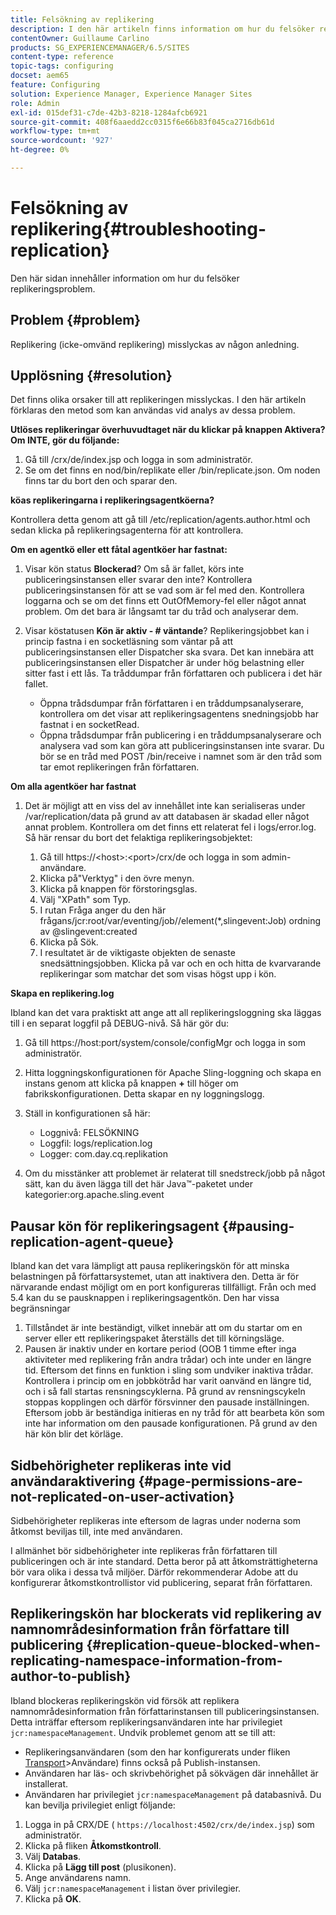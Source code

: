 ```yaml
---
title: Felsökning av replikering
description: I den här artikeln finns information om hur du felsöker replikeringsproblem.
contentOwner: Guillaume Carlino
products: SG_EXPERIENCEMANAGER/6.5/SITES
content-type: reference
topic-tags: configuring
docset: aem65
feature: Configuring
solution: Experience Manager, Experience Manager Sites
role: Admin
exl-id: 015def31-c7de-42b3-8218-1284afcb6921
source-git-commit: 408f6aaedd2cc0315f6e66b83f045ca2716db61d
workflow-type: tm+mt
source-wordcount: '927'
ht-degree: 0%

---
```


# Felsökning av replikering{#troubleshooting-replication}

Den här sidan innehåller information om hur du felsöker replikeringsproblem.

## Problem {#problem}

Replikering (icke-omvänd replikering) misslyckas av någon anledning.

## Upplösning {#resolution}

Det finns olika orsaker till att replikeringen misslyckas. I den här artikeln förklaras den metod som kan användas vid analys av dessa problem.

**Utlöses replikeringar överhuvudtaget när du klickar på knappen Aktivera? Om INTE, gör du följande:**

1. Gå till /crx/de/index.jsp och logga in som administratör.
1. Se om det finns en nod/bin/replikate eller /bin/replicate.json. Om noden finns tar du bort den och sparar den.

**köas replikeringarna i replikeringsagentköerna?**

Kontrollera detta genom att gå till /etc/replication/agents.author.html och sedan klicka på replikeringsagenterna för att kontrollera.

**Om en agentkö eller ett fåtal agentköer har fastnat:**

1. Visar kön status **Blockerad**? Om så är fallet, körs inte publiceringsinstansen eller svarar den inte? Kontrollera publiceringsinstansen för att se vad som är fel med den. Kontrollera loggarna och se om det finns ett OutOfMemory-fel eller något annat problem. Om det bara är långsamt tar du tråd och analyserar dem.
1. Visar köstatusen **Kön är aktiv - # väntande**? Replikeringsjobbet kan i princip fastna i en socketläsning som väntar på att publiceringsinstansen eller Dispatcher ska svara. Det kan innebära att publiceringsinstansen eller Dispatcher är under hög belastning eller sitter fast i ett lås. Ta tråddumpar från författaren och publicera i det här fallet.

   * Öppna trådsdumpar från författaren i en tråddumpsanalyserare, kontrollera om det visar att replikeringsagentens snedningsjobb har fastnat i en socketRead.
   * Öppna trådsdumpar från publicering i en tråddumpsanalyserare och analysera vad som kan göra att publiceringsinstansen inte svarar. Du bör se en tråd med POST /bin/receive i namnet som är den tråd som tar emot replikeringen från författaren.

**Om alla agentköer har fastnat**

1. Det är möjligt att en viss del av innehållet inte kan serialiseras under /var/replication/data på grund av att databasen är skadad eller något annat problem. Kontrollera om det finns ett relaterat fel i logs/error.log. Så här rensar du bort det felaktiga replikeringsobjektet:

   1. Gå till https://&lt;host>:&lt;port>/crx/de och logga in som admin-användare.
   1. Klicka på&quot;Verktyg&quot; i den övre menyn.
   1. Klicka på knappen för förstoringsglas.
   1. Välj &quot;XPath&quot; som Typ.
   1. I rutan Fråga anger du den här frågans/jcr:root/var/eventing/job//element(&#42;,slingevent:Job) ordning av @slingevent:created
   1. Klicka på Sök.
   1. I resultatet är de viktigaste objekten de senaste snedsättningsjobben. Klicka på var och en och hitta de kvarvarande replikeringar som matchar det som visas högst upp i kön.

**Skapa en replikering.log**

Ibland kan det vara praktiskt att ange att all replikeringsloggning ska läggas till i en separat loggfil på DEBUG-nivå. Så här gör du:

1. Gå till https://host:port/system/console/configMgr och logga in som administratör.
1. Hitta loggningskonfigurationen för Apache Sling-loggning och skapa en instans genom att klicka på knappen **+** till höger om fabrikskonfigurationen. Detta skapar en ny loggningslogg.
1. Ställ in konfigurationen så här:

   * Loggnivå: FELSÖKNING
   * Loggfil: logs/replication.log
   * Logger: com.day.cq.replikation

1. Om du misstänker att problemet är relaterat till snedstreck/jobb på något sätt, kan du även lägga till det här Java™-paketet under kategorier:org.apache.sling.event

## Pausar kön för replikeringsagent  {#pausing-replication-agent-queue}

Ibland kan det vara lämpligt att pausa replikeringskön för att minska belastningen på författarsystemet, utan att inaktivera den. Detta är för närvarande endast möjligt om en port konfigureras tillfälligt. Från och med 5.4 kan du se pausknappen i replikeringsagentkön. Den har vissa begränsningar

1. Tillståndet är inte beständigt, vilket innebär att om du startar om en server eller ett replikeringspaket återställs det till körningsläge.
1. Pausen är inaktiv under en kortare period (OOB 1 timme efter inga aktiviteter med replikering från andra trådar) och inte under en längre tid. Eftersom det finns en funktion i sling som undviker inaktiva trådar. Kontrollera i princip om en jobbkötråd har varit oanvänd en längre tid, och i så fall startas rensningscyklerna. På grund av rensningscykeln stoppas kopplingen och därför försvinner den pausade inställningen. Eftersom jobb är beständiga initieras en ny tråd för att bearbeta kön som inte har information om den pausade konfigurationen. På grund av den här kön blir det körläge.

## Sidbehörigheter replikeras inte vid användaraktivering {#page-permissions-are-not-replicated-on-user-activation}

Sidbehörigheter replikeras inte eftersom de lagras under noderna som åtkomst beviljas till, inte med användaren.

I allmänhet bör sidbehörigheter inte replikeras från författaren till publiceringen och är inte standard. Detta beror på att åtkomsträttigheterna bör vara olika i dessa två miljöer. Därför rekommenderar Adobe att du konfigurerar åtkomstkontrollistor vid publicering, separat från författaren.

## Replikeringskön har blockerats vid replikering av namnområdesinformation från författare till publicering {#replication-queue-blocked-when-replicating-namespace-information-from-author-to-publish}

Ibland blockeras replikeringskön vid försök att replikera namnområdesinformation från författarinstansen till publiceringsinstansen. Detta inträffar eftersom replikeringsanvändaren inte har privilegiet `jcr:namespaceManagement`. Undvik problemet genom att se till att:

* Replikeringsanvändaren (som den har konfigurerats under fliken [Transport](/help/sites-deploying/replication.md#replication-agents-configuration-parameters)>Användare) finns också på Publish-instansen.
* Användaren har läs- och skrivbehörighet på sökvägen där innehållet är installerat.
* Användaren har privilegiet `jcr:namespaceManagement` på databasnivå. Du kan bevilja privilegiet enligt följande:

1. Logga in på CRX/DE ( `https://localhost:4502/crx/de/index.jsp`) som administratör.
1. Klicka på fliken **Åtkomstkontroll**.
1. Välj **Databas**.
1. Klicka på **Lägg till post** (plusikonen).
1. Ange användarens namn.
1. Välj `jcr:namespaceManagement` i listan över privilegier.
1. Klicka på **OK**.
